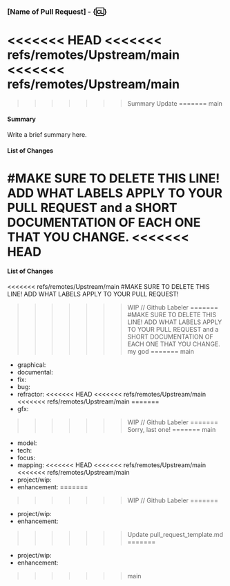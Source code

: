 ### [Name of Pull Request] - {:cl:}

<<<<<<< HEAD
<<<<<<< refs/remotes/Upstream/main
<<<<<<< refs/remotes/Upstream/main
=======
>>>>>>> Summary Update
=======
>>>>>>> main
#### Summary

Write a brief summary here.

#### List of Changes

#MAKE SURE TO DELETE THIS LINE! ADD WHAT LABELS APPLY TO YOUR PULL REQUEST and a SHORT DOCUMENTATION OF EACH ONE THAT YOU CHANGE.
<<<<<<< HEAD
=======
#### List of Changes

<<<<<<< refs/remotes/Upstream/main
#MAKE SURE TO DELETE THIS LINE! ADD WHAT LABELS APPLY TO YOUR PULL REQUEST!
>>>>>>> WIP // Github Labeler
=======
#MAKE SURE TO DELETE THIS LINE! ADD WHAT LABELS APPLY TO YOUR PULL REQUEST and a SHORT DOCUMENTATION OF EACH ONE THAT YOU CHANGE.
>>>>>>> my god
=======
>>>>>>> main

- graphical:
- documental:
- fix:
- bug:
- refractor:
<<<<<<< HEAD
<<<<<<< refs/remotes/Upstream/main
<<<<<<< refs/remotes/Upstream/main
=======
- gfx:
>>>>>>> WIP // Github Labeler
=======
>>>>>>> Sorry, last one!
=======
>>>>>>> main
- model:
- tech:
- focus:
- mapping:
<<<<<<< HEAD
<<<<<<< refs/remotes/Upstream/main
<<<<<<< refs/remotes/Upstream/main
- project/wip:
- enhancement:
=======
>>>>>>> WIP // Github Labeler
=======
- project/wip:
- enhancement:
>>>>>>> Update pull_request_template.md
=======
- project/wip:
- enhancement:
>>>>>>> main
